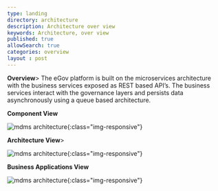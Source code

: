 ```yaml
---
type: landing
directory: architecture
description: Architecture over view
keywords: Architecture, over view
published: true
allowSearch: true
categories: overview
layout : post
---
```


**Overview**>
The eGov platform is built on the microservices architecture with the business services exposed as REST based API’s. The business services interact with the governance layers and persists data asynchronously using a queue based architecture.

**Component View**<br>

![mdms architecture](/images/componentview.png){:class="img-responsive"}


**Architecture View**><br>

![mdms architecture](/images/architectureview.png){:class="img-responsive"}

**Business Applications View**<br>

![mdms architecture](/images/businessapplicationsview.png){:class="img-responsive"}
